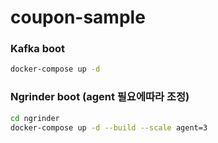 # coupon-sample


### Kafka boot 
```bash
docker-compose up -d
```

### Ngrinder boot (agent 필요에따라 조정)
```bash
cd ngrinder
docker-compose up -d --build --scale agent=3
```
